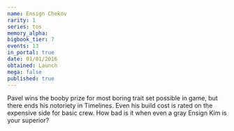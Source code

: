 ```yaml
---
name: Ensign Chekov
rarity: 1
series: tos
memory_alpha:
bigbook_tier: 7
events: 13
in_portal: true
date: 01/01/2016
obtained: Launch
mega: false
published: true
---
```


Pavel wins the booby prize for most boring trait set possible in game, but there ends his notoriety in Timelines. Even his build cost is rated on the expensive side for basic crew. How bad is it when even a gray Ensign Kim is your superior?
